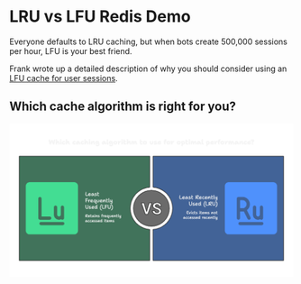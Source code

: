 # LRU vs LFU Redis Demo 

Everyone defaults to LRU caching, but when bots create 500,000 sessions per hour, LFU is your best friend.

Frank wrote up a detailed description of why you should consider using an [LFU cache for user sessions](https://www.revsys.com/tidbits/sometimes-lfu-lru/). 

## Which cache algorithm is right for you? 

![Image with LFU on one side and LRU on the other](./lfu-vs-lru.png)


